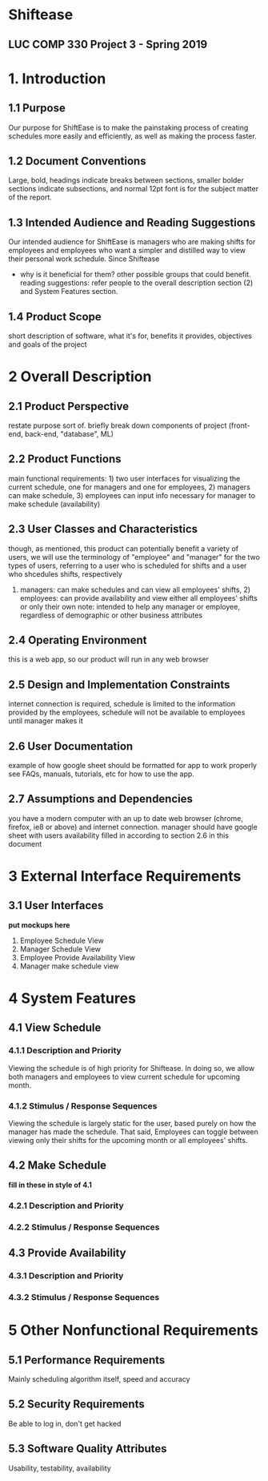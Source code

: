﻿# Shiftease

## LUC COMP 330 Project 3 - Spring 2019

# 1. Introduction

## 1.1 Purpose

Our purpose for ShiftEase is to make the painstaking process of creating schedules more easily and efficiently, as well as making the process faster.

## 1.2 Document Conventions

Large, bold, headings indicate breaks between sections, smaller bolder sections indicate subsections, and normal 12pt font is for the subject matter of the report. 

## 1.3 Intended Audience and Reading Suggestions

Our intended audience for ShiftEase is managers who are making shifts for employees and employees who want a simpler and distilled way to view their personal work schedule. Since Shiftease 

- why is it beneficial for them? other possible groups that could benefit.
  reading suggestions: refer people to the overall description section (2) and System Features section.

## 1.4 Product Scope

short description of software, what it's for, benefits it provides, objectives and goals of the project

# 2 Overall Description

## 2.1 Product Perspective

restate purpose sort of. briefly break down components of project (front-end, back-end, "database", ML)

## 2.2 Product Functions

main functional requirements: 1) two user interfaces for visualizing the current schedule, one for managers and one for employees, 2) managers can make schedule, 3) employees can input info necessary for manager to make schedule (availability)

## 2.3 User Classes and Characteristics

though, as mentioned, this product can potentially benefit a variety of users, we will use the terminology of "employee" and "manager" for the two types of users, referring to a user who is scheduled for shifts and a user who shcedules shifts, respectively

1. managers: can make schedules and can view all employees' shifts, 2) employees: can provide availability and view either all employees' shifts or only their own
   note: intended to help any manager or employee, regardless of demographic or other business attributes

## 2.4 Operating Environment

this is a web app, so our product will run in any web browser

## 2.5 Design and Implementation Constraints

internet connection is required, schedule is limited to the information provided by the employees, schedule will not be available to employees until manager makes it

## 2.6 User Documentation

example of how google sheet should be formatted for app to work properly
see FAQs, manuals, tutorials, etc for how to use the app.

## 2.7 Assumptions and Dependencies

you have a modern computer with an up to date web browser (chrome, firefox, ie8 or above) and internet connection.
manager should have google sheet with users availability filled in according to section 2.6 in this document

# 3 External Interface Requirements

## 3.1 User Interfaces

**put mockups here**

1. Employee Schedule View
2. Manager Schedule View
3. Employee Provide Availability View
4. Manager make schedule view

# 4 System Features

## 4.1 View Schedule

### 4.1.1 Description and Priority

Viewing the schedule is of high priority for Shiftease. In doing so, we allow both managers and employees to view current schedule for upcoming month.

### 4.1.2 Stimulus / Response Sequences

Viewing the schedule is largely static for the user, based purely on how the manager has made the schedule. That said, Employees can toggle between viewing only their shifts for the upcoming month or all employees' shifts.

## 4.2 Make Schedule

**fill in these in style of 4.1**

### 4.2.1 Description and Priority

### 4.2.2 Stimulus / Response Sequences

## 4.3 Provide Availability

### 4.3.1 Description and Priority

### 4.3.2 Stimulus / Response Sequences

# 5 Other Nonfunctional Requirements

## 5.1 Performance Requirements

Mainly scheduling algorithm itself, speed and accuracy

## 5.2 Security Requirements

Be able to log in, don't get hacked

## 5.3 Software Quality Attributes

Usability, testability, availability
